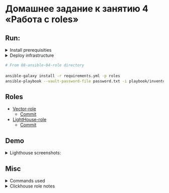 # Домашнее задание к занятию 4 «Работа с roles»


## Run:

<details>
<summary>Install prerequisities</summary>

* [Install LXD](https://canonical.com/lxd/install)
  - After: run `lxd init` and set defaults
* [Install Terraform](https://developer.hashicorp.com/terraform/tutorials/aws-get-started/install-cli)
  - You may need to add `.terraformrc` to your ${HOME} folder
</details>

<details>
<summary>Deploy infrastructure</summary>

```bash
# From 08-ansible-04-role directory

cd lxd
terraform init
terraform apply
cd ..
```
</details>

```bash
# From 08-ansible-04-role directory

ansible-galaxy install -r requirements.yml -p roles
ansible-playbook --vault-password-file password.txt -i playbook/inventory/lxd.yaml playbook/site.yml
```

## Roles

* [Vector-role](https://github.com/aguzovsk/netology-devops/tree/ansible-vector-role/ansible/08-ansible-04-role/roles/vector-role)
  - [Commit](https://github.com/aguzovsk/netology-devops/commit/ansible-vector-role-initial)
* [LightHouse-role](https://github.com/aguzovsk/netology-devops/tree/ansible-lighthouse-role/ansible/08-ansible-04-role/roles/lighthouse-role)
  - [Commit](https://github.com/aguzovsk/netology-devops/commit/ansible-lighthouse-role-initial)


## Demo
<details>
<summary>Lighthouse screenshots:</summary>

* Content Tab
![Content](./lighthouse-screenshots/content.png)
* Query: `SELECT hostname, COUNT(*) FROM logs.datadog GROUP BY hostname;`
![query result](./lighthouse-screenshots/query1.png)
* Query: `SELECT facility, COUNT(*) as Quantity FROM logs.datadog GROUP BY facility HAVING Quantity > 5;`
![query result](./lighthouse-screenshots/query2.png)
</details>

## Misc

<details>
<summary>Commands used</summary>

```bash
# From 08-ansible-04-role directory

mkdir roles
cd roles
ansible-galaxy role init vector-role
ansible-galaxy role init lighthouse-role
```

```bash
# From 08-ansible-04-role directory

mkdir playbook/files
openssl dhparam -out playbook/files/dhparam.pem 4096
```

Install roles:
```bash
# From 08-ansible-04-role directory

source ../venv-12/bin/activate
ansible-galaxy install -r requirements.yml -p roles
```

Encrypt string:
```bash
ansible-vault encrypt_string
```

Terraform linting
```bash
# From 08-ansible-04-role directory

# Lint
docker run --rm --tty --volume $(pwd)/lxd:/tf bridgecrew/checkov --download-external-modules true --directory /tf
docker run --rm -v "$(pwd)/lxd:/tflint" --workdir /tflint ghcr.io/terraform-linters/tflint --recursive
# Documentation
docker run --rm --volume "$(pwd)/lxd:/terraform-docs" -u $(id -u) \
  quay.io/terraform-docs/terraform-docs markdown /terraform-docs \
  > lxd/README.md
```
</details>


<details>
<summary>Clickhouse role notes</summary>

Debian 13 — OK


Github репозиторий заархивирован.
* Новые версии операционных систем не поддерживаются
  - Ubuntu 24.04 (noble)
  - CentOS 9 Stream
* Список OS ограничен
* DEB822: В Debian-производных ОС не поддерживается новый подход добавления репозиториев — `deb822`
* Для `RHEL`-производных ОС нет возможности ("из коробки") обойти GPG-check для репозитория


Centos9 Stream:

Ansible playbook:
```
fatal: [clickhouse-01]: FAILED! => {"changed": false, "msg": "Failed to validate GPG signature for clickhouse-common-static-24.8.4.13-1.x86_64: Package clickhouse-common-static-24.8.4.13.x86_64.rpm is not signed"}
```

```bash
dnf install clickhouse-common-static
```
```
Downloading Packages:
[SKIPPED] clickhouse-common-static-24.8.4.13.x86_64.rpm: Already downloaded                                                                                                       
Package clickhouse-common-static-24.8.4.13.x86_64.rpm is not signed
The downloaded packages were saved in cache until the next successful transaction.
You can remove cached packages by executing 'dnf clean packages'.
Error: GPG check FAILED
```
</details>
